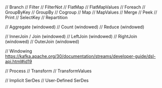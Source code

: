 
// Branch
// Filter
// FilterNot
// FlatMap
// FlatMapValues
// Foreach
// GroupByKey
// GroupBy
// Cogroup
// Map
// MapValues
// Merge
// Peek
// Print
// SelectKey
// Repartition

// Aggregate (windowed)
// Count (windowed)
// Reduce (windowed)

// InnerJoin / Join (windowed)
// LeftJoin (windowed)
// RightJoin (windowed)
// OuterJoin (windowed)

// Windowing https://kafka.apache.org/30/documentation/streams/developer-guide/dsl-api.html#id19

// Process
// Transform
// TransformValues

// Implicit SerDes
// User-Defined SerDes

